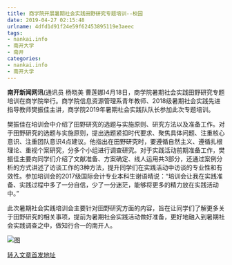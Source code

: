 ```yaml
---
title: 商学院开展暑期社会实践田野研究专题培训--校园
date: 2019-04-27 02:15:48
urlname: 4dfd1d91f24e59f62453895119e3aeec
tags: 
- nankai.info
- 南开大学
- 南开
categories:
- nankai.info
- 南开大学
---
```


**南开新闻网讯**(通讯员 杨晓美 曹莲娜)4月18日，商学院暑期社会实践田野研究专题培训在商学院举行。商学院信息资源管理系青年教师、2018级暑期社会实践先进指导教师樊振佳主讲，商学院2019年暑期社会实践队队长参加此次专题培训。

樊振佳在培训会中介绍了田野研究的选题与实施原则、研究方法以及准备工作。对于田野研究的选题与实施原则，提出选题紧扣时代要求、聚焦具体问题、注重核心意识、注重团队意识4点建议。他指出在田野研究时，要遵循自然主义、遵循扎根理论、重视个案研究，分多个小组进行调查研究。对于实践活动前期准备工作，樊振佳主要向同学们介绍了文献准备、方案确定、线人运用共3部分，还通过案例分析的方式讲述了访谈工作的3种方法，提升同学们在实践活动中访谈的专业性和有效性。参加培训会的2017级国际会计专业本科生谢语晴说：“培训会让我在实践准备、实践过程中多了一分自信，少了一分迷茫，能够将更多的精力放在实践活动中。”

此次暑期社会实践培训会主要针对田野研究方面的内容，旨在让同学们了解更多关于田野研究的相关事项，提前为暑期社会实践活动做好准备，更好地融入到暑期社会实践调查之中，做知行合一的南开人。

![图](http://news.nankai.edu.cn/pic/0/00/35/00/350046_948680.jpg)

[转入文章首发地址](http://news.nankai.edu.cn/qqxy/system/2019/04/19/000445934.shtml)